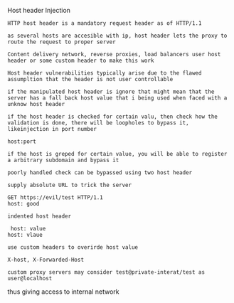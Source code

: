 Host header Injection

	HTTP host header is a mandatory request header as of HTTP/1.1

	as several hosts are accesible with ip, host header lets the proxy to route the request to proper server

	Content delivery network, reverse proxies, load balancers user host header or some custom header to make this work

	Host header vulnerabilities typically arise due to the flawed assumpltion that the header is not user controllable

	if the manipulated host header is ignore that might mean that the server has a fall back host value that i being used when faced with a unknow host header

	if the host header is checked for certain valu, then check how the validation is done, there will be loopholes to bypass it, likeinjection in port number

	host:port
	
	if the host is greped for certain value, you will be able to register a arbitrary subdomain and bypass it

	poorly handled check can be bypassed using two host header

	supply absolute URL to trick the server

	GET https://evil/test HTTP/1.1
	host: good

	indented host header

	 host: value
	host: vlaue

	use custom headers to overirde host value

	X-host, X-Forwarded-Host

	custom proxy servers may consider test@private-interat/test as user@localhost
thus giving access to internal network


